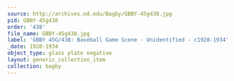 ```yaml
---
source: http://archives.nd.edu/Bagby/GBBY-45g438.jpg
pid: GBBY-45g438
order: '438'
file_name: GBBY-45g438.jpg
label: 'GBBY 45G/438: Baseball Game Scene - Unidentified - c1928-1934'
_date: 1928-1934
object_type: glass plate negative
layout: generic_collection_item
collection: bagby
---
```

